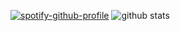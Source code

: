 [![spotify-github-profile](https://spotify-github-profile.vercel.app/api/view?uid=owain.jones74&cover_image=true&theme=default)](https://spotify-github-profile.vercel.app/api/view?uid=owain.jones74&redirect=true)
![github stats](https://github-readme-stats.vercel.app/api?username=owainjones74&show_icons=true&theme=synthwave)
